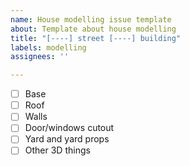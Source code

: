 ```yaml
---
name: House modelling issue template
about: Template about house modelling
title: "[----] street [----] building"
labels: modelling
assignees: ''

---
```


- [ ] Base
- [ ] Roof
- [ ] Walls
- [ ] Door/windows cutout
- [ ] Yard and yard props
- [ ] Other 3D things
